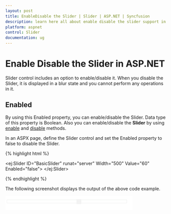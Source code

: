 ```yaml
---
layout: post
title: EnableDisable the Slider | Slider | ASP.NET | Syncfusion
description: learn here all about enable disable the slider support in Syncfusion ASP.NET slider control,its element an more.
platform: aspnet
control: Slider
documentation: ug
---
```


# Enable Disable the Slider in ASP.NET

Slider control includes an option to enable/disable it. When you disable the Slider, it is displayed in a blur state and you cannot perform any operations in it.

## Enabled     

By using this Enabled property, you can enable/disable the Slider. Data type of this property is Boolean. Also you can enable/disable the **Slider** by using [enable](https://help.syncfusion.com/api/js/ejslider#methods:enable) and [disable](https://help.syncfusion.com/api/js/ejslider#methods:disable) methods.

In an ASPX page, define the Slider control and set the Enabled property to false to disable the Slider. 

{% highlight html %}

<ej:Slider ID="BasicSlider" runat="server" Width="500" Value="60" Enabled="false"> </ej:Slider>

{% endhighlight %}

The following screenshot displays the output of the above code example.

 ![Enable in ASP.NET Slider](EnableDisable-the-Slider_images/EnableDisable-the-Slider_img1.png)




